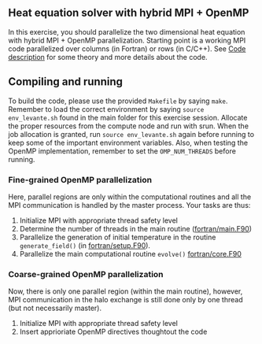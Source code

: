## Heat equation solver with hybrid MPI + OpenMP

In this exercise, you should parallelize the two dimensional heat equation with hybrid MPI + OpenMP parallelization. 
Starting point is a working MPI code parallelized over columns (in Fortran) or rows (in C/C++). 
See [Code description](code-description.md) for some theory and more details about the code.

## Compiling and running

To build the code, please use the provided `Makefile` by saying `make`. Remember to load the correct environment by saying `source env_levante.sh` found
in the main folder for this exercise session. Allocate the proper resources from the compute node and run with srun. When the job allocation is granted,
run `source env_levante.sh` again before running to keep some of the important environment variables. Also, when testing the OpenMP implementation, remember
to set the `OMP_NUM_THREADS` before running.


### Fine-grained OpenMP parallelization

Here, parallel regions are only within the computational routines and all the MPI communication 
is handled by the master process. Your tasks are thus:

1. Initialize MPI with appropriate thread safety level
2. Determine the number of threads in the main routine ([fortran/main.F90](fortran/main.F90))
3. Parallelize the generation of initial temperature in the routine `generate_field()` (in [fortran/setup.F90](fortran/setup.F90)).
4. Parallelize the main computational routine `evolve()` [fortran/core.F90](fortran/core.F90)

### Coarse-grained OpenMP parallelization

Now, there is only one parallel region (within the main routine), however, MPI communication 
in the halo exchange is still done only by one thread (but not necessarily master).

1. Initialize MPI with appropriate thread safety level
2. Insert apprioriate OpenMP directives thoughtout the code

